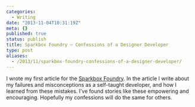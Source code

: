 ```yaml
---
categories:
  - Writing
date: "2013-11-04T10:31:19Z"
meta: {}
published: true
status: publish
title: Sparkbox Foundry – Confessions of a Designer Developer
type: post
aliases:
  - /2013/11/sparkbox-foundry-confessions-of-a-designer-developer/
---
```

<p>I wrote my first article for the <a href="http://seesparkbox.com/foundry/">Sparkbox Foundry</a>. In the article I write about my failures and misconceptions as a self-taught developer, and how I learned from these mistakes. I’ve found stories like these empowering and encouraging. Hopefully my confessions will do the same for others.</p>
